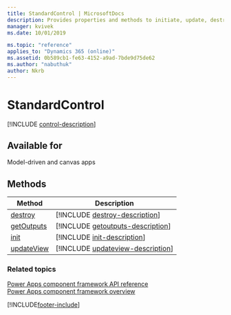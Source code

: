 ```yaml
---
title: StandardControl | MicrosoftDocs
description: Provides properties and methods to initiate, update, destroy and perform various actions to build a component.
manager: kvivek
ms.date: 10/01/2019

ms.topic: "reference"
applies_to: "Dynamics 365 (online)"
ms.assetid: 0b589cb1-fe63-4152-a9ad-7bde9d75de62
ms.author: "nabuthuk"
author: Nkrb
---
```


# StandardControl

[!INCLUDE [control-description](includes/control-description.md)]

## Available for 

Model-driven and canvas apps

## Methods

|Method | Description | 
| ------------- |-------------|
|[destroy](control/destroy.md)|[!INCLUDE [destroy-description](control/includes/destroy-description.md)]| 
|[getOutputs](control/getoutputs.md)|[!INCLUDE [getoutputs-description](control/includes/getoutputs-description.md)]|
|[init](control/init.md)|[!INCLUDE [init-description](control/includes/init-description.md)]|
|[updateView](control/updateview.md)|[!INCLUDE [updateview-description](control/includes/updateview-description.md)]|

### Related topics

[Power Apps component framework API reference](../reference/index.md)<br/>
[Power Apps component framework overview](../overview.md)

[!INCLUDE[footer-include](../../../includes/footer-banner.md)]